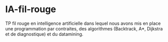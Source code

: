# IA-fil-rouge
TP fil rouge en intelligence artificielle dans lequel nous avons mis en place une programmation par contraites, des algorithmes (Backtrack, A*, Dijkstra et de diagnostique) et du datamining.
